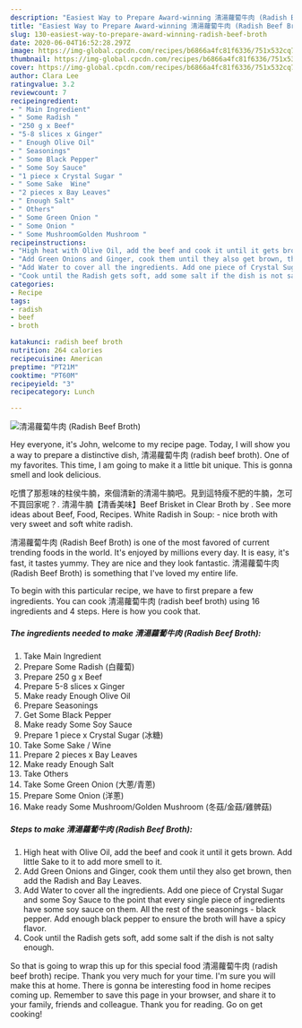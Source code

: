 ```yaml
---
description: "Easiest Way to Prepare Award-winning 清湯蘿蔔牛肉 (Radish Beef Broth)"
title: "Easiest Way to Prepare Award-winning 清湯蘿蔔牛肉 (Radish Beef Broth)"
slug: 130-easiest-way-to-prepare-award-winning-radish-beef-broth
date: 2020-06-04T16:52:28.297Z
image: https://img-global.cpcdn.com/recipes/b6866a4fc81f6336/751x532cq70/清湯蘿蔔牛肉-radish-beef-broth-recipe-main-photo.jpg
thumbnail: https://img-global.cpcdn.com/recipes/b6866a4fc81f6336/751x532cq70/清湯蘿蔔牛肉-radish-beef-broth-recipe-main-photo.jpg
cover: https://img-global.cpcdn.com/recipes/b6866a4fc81f6336/751x532cq70/清湯蘿蔔牛肉-radish-beef-broth-recipe-main-photo.jpg
author: Clara Lee
ratingvalue: 3.2
reviewcount: 7
recipeingredient:
- " Main Ingredient"
- " Some Radish "
- "250 g x Beef"
- "5-8 slices x Ginger"
- " Enough Olive Oil"
- " Seasonings"
- " Some Black Pepper"
- " Some Soy Sauce"
- "1 piece x Crystal Sugar "
- " Some Sake  Wine"
- "2 pieces x Bay Leaves"
- " Enough Salt"
- " Others"
- " Some Green Onion "
- " Some Onion "
- " Some MushroomGolden Mushroom "
recipeinstructions:
- "High heat with Olive Oil, add the beef and cook it until it gets brown. Add little Sake to it to add more smell to it."
- "Add Green Onions and Ginger, cook them until they also get brown, then add the Radish and Bay Leaves."
- "Add Water to cover all the ingredients. Add one piece of Crystal Sugar and some Soy Sauce to the point that every single piece of ingredients have some soy sauce on them. All the rest of the seasonings - black pepper. Add enough black pepper to ensure the broth will have a spicy flavor."
- "Cook until the Radish gets soft, add some salt if the dish is not salty enough."
categories:
- Recipe
tags:
- radish
- beef
- broth

katakunci: radish beef broth 
nutrition: 264 calories
recipecuisine: American
preptime: "PT21M"
cooktime: "PT60M"
recipeyield: "3"
recipecategory: Lunch

---
```



![清湯蘿蔔牛肉 (Radish Beef Broth)](https://img-global.cpcdn.com/recipes/b6866a4fc81f6336/751x532cq70/清湯蘿蔔牛肉-radish-beef-broth-recipe-main-photo.jpg)

Hey everyone, it's John, welcome to my recipe page. Today, I will show you a way to prepare a distinctive dish, 清湯蘿蔔牛肉 (radish beef broth). One of my favorites. This time, I am going to make it a little bit unique. This is gonna smell and look delicious.

吃慣了那惹味的柱侯牛腩，來個清新的清湯牛腩吧。見到這特瘦不肥的牛腩，怎可不買回家呢？. 清湯牛腩【清香美味】Beef Brisket in Clear Broth by . See more ideas about Beef, Food, Recipes. White Radish in Soup: - nice broth with very sweet and soft white radish.

清湯蘿蔔牛肉 (Radish Beef Broth) is one of the most favored of current trending foods in the world. It's enjoyed by millions every day. It is easy, it's fast, it tastes yummy. They are nice and they look fantastic. 清湯蘿蔔牛肉 (Radish Beef Broth) is something that I've loved my entire life.


To begin with this particular recipe, we have to first prepare a few ingredients. You can cook 清湯蘿蔔牛肉 (radish beef broth) using 16 ingredients and 4 steps. Here is how you cook that.

<!--inarticleads1-->

##### The ingredients needed to make 清湯蘿蔔牛肉 (Radish Beef Broth):

1. Take  Main Ingredient
1. Prepare  Some Radish (白蘿蔔)
1. Prepare 250 g x Beef
1. Prepare 5-8 slices x Ginger
1. Make ready  Enough Olive Oil
1. Prepare  Seasonings
1. Get  Some Black Pepper
1. Make ready  Some Soy Sauce
1. Prepare 1 piece x Crystal Sugar (冰糖)
1. Take  Some Sake / Wine
1. Prepare 2 pieces x Bay Leaves
1. Make ready  Enough Salt
1. Take  Others
1. Take  Some Green Onion (大蔥/青蔥)
1. Prepare  Some Onion (洋蔥)
1. Make ready  Some Mushroom/Golden Mushroom (冬菇/金菇/雞髀菇)




<!--inarticleads2-->

##### Steps to make 清湯蘿蔔牛肉 (Radish Beef Broth):

1. High heat with Olive Oil, add the beef and cook it until it gets brown. Add little Sake to it to add more smell to it.
1. Add Green Onions and Ginger, cook them until they also get brown, then add the Radish and Bay Leaves.
1. Add Water to cover all the ingredients. Add one piece of Crystal Sugar and some Soy Sauce to the point that every single piece of ingredients have some soy sauce on them. All the rest of the seasonings - black pepper. Add enough black pepper to ensure the broth will have a spicy flavor.
1. Cook until the Radish gets soft, add some salt if the dish is not salty enough.




So that is going to wrap this up for this special food 清湯蘿蔔牛肉 (radish beef broth) recipe. Thank you very much for your time. I'm sure you will make this at home. There is gonna be interesting food in home recipes coming up. Remember to save this page in your browser, and share it to your family, friends and colleague. Thank you for reading. Go on get cooking!
